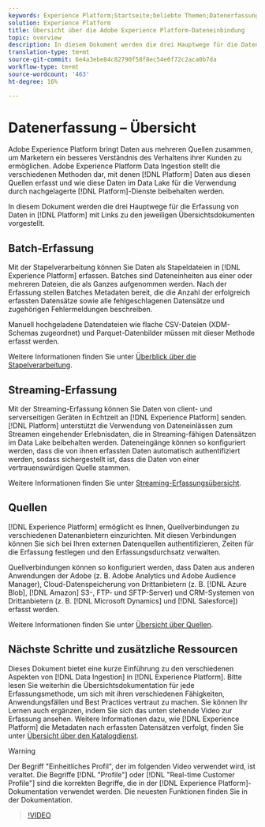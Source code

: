 ```yaml
---
keywords: Experience Platform;Startseite;beliebte Themen;Datenerfassung;Datenposition;Datenposition;Data Management;Data Management;Lineage;Linie;Batch;Stapel;Ingetierte Daten
solution: Experience Platform
title: Übersicht über die Adobe Experience Platform-Dateneinbindung
topic: overview
description: In diesem Dokument werden die drei Hauptwege für die Dateneinbindung in die Plattform vorgestellt, mit Links zu den jeweiligen Übersichtsdokumenten für weitere Informationen.
translation-type: tm+mt
source-git-commit: 6e4a3ebe84c82790f58f8ec54e6f72c2aca0b7da
workflow-type: tm+mt
source-wordcount: '463'
ht-degree: 16%

---
```



# Datenerfassung – Übersicht

Adobe Experience Platform bringt Daten aus mehreren Quellen zusammen, um Marketern ein besseres Verständnis des Verhaltens ihrer Kunden zu ermöglichen. Adobe Experience Platform Data Ingestion stellt die verschiedenen Methoden dar, mit denen [!DNL Platform] Daten aus diesen Quellen erfasst und wie diese Daten im Data Lake für die Verwendung durch nachgelagerte [!DNL Platform]-Dienste beibehalten werden.

In diesem Dokument werden die drei Hauptwege für die Erfassung von Daten in [!DNL Platform] mit Links zu den jeweiligen Übersichtsdokumenten vorgestellt.

## Batch-Erfassung

Mit der Stapelverarbeitung können Sie Daten als Stapeldateien in [!DNL Experience Platform] erfassen. Batches sind Dateneinheiten aus einer oder mehreren Dateien, die als Ganzes aufgenommen werden. Nach der Erfassung stellen Batches Metadaten bereit, die die Anzahl der erfolgreich erfassten Datensätze sowie alle fehlgeschlagenen Datensätze und zugehörigen Fehlermeldungen beschreiben.

Manuell hochgeladene Datendateien wie flache CSV-Dateien (XDM-Schemas zugeordnet) und Parquet-Datenbilder müssen mit dieser Methode erfasst werden.

Weitere Informationen finden Sie unter [Überblick über die Stapelverarbeitung](./batch-ingestion/overview.md).

## Streaming-Erfassung

Mit der Streaming-Erfassung können Sie Daten von client- und serverseitigen Geräten in Echtzeit an [!DNL Experience Platform] senden. [!DNL Platform] unterstützt die Verwendung von Dateneinlässen zum Streamen eingehender Erlebnisdaten, die in Streaming-fähigen Datensätzen im Data Lake beibehalten werden. Dateneingänge können so konfiguriert werden, dass die von ihnen erfassten Daten automatisch authentifiziert werden, sodass sichergestellt ist, dass die Daten von einer vertrauenswürdigen Quelle stammen.

Weitere Informationen finden Sie unter [Streaming-Erfassungsübersicht](./streaming-ingestion/overview.md).

## Quellen

[!DNL Experience Platform] ermöglicht es Ihnen, Quellverbindungen zu verschiedenen Datenanbietern einzurichten. Mit diesen Verbindungen können Sie sich bei Ihren externen Datenquellen authentifizieren, Zeiten für die Erfassung festlegen und den Erfassungsdurchsatz verwalten.

Quellverbindungen können so konfiguriert werden, dass Daten aus anderen Anwendungen der Adobe (z. B. Adobe Analytics und Adobe Audience Manager), Cloud-Datenspeicherung von Drittanbietern (z. B. [!DNL Azure Blob], [!DNL Amazon] S3-, FTP- und SFTP-Server) und CRM-Systemen von Drittanbietern (z. B. [!DNL Microsoft Dynamics] und [!DNL Salesforce]) erfasst werden.

Weitere Informationen finden Sie unter [Übersicht über Quellen](../sources/home.md).

## Nächste Schritte und zusätzliche Ressourcen

Dieses Dokument bietet eine kurze Einführung zu den verschiedenen Aspekten von [!DNL Data Ingestion] in [!DNL Experience Platform]. Bitte lesen Sie weiterhin die Übersichtsdokumentation für jede Erfassungsmethode, um sich mit ihren verschiedenen Fähigkeiten, Anwendungsfällen und Best Practices vertraut zu machen. Sie können Ihr Lernen auch ergänzen, indem Sie sich das unten stehende Video zur Erfassung ansehen. Weitere Informationen dazu, wie [!DNL Experience Platform] die Metadaten nach erfassten Datensätzen verfolgt, finden Sie unter [Übersicht über den Katalogdienst](../catalog/home.md).

>[!WARNING]
>
>Der Begriff &quot;Einheitliches Profil&quot;, der im folgenden Video verwendet wird, ist veraltet. Die Begriffe [!DNL "Profile"] oder [!DNL "Real-time Customer Profile"] sind die korrekten Begriffe, die in der [!DNL Experience Platform]-Dokumentation verwendet werden. Die neuesten Funktionen finden Sie in der Dokumentation.

>[!VIDEO](https://video.tv.adobe.com/v/27106?quality=12&learn=on)